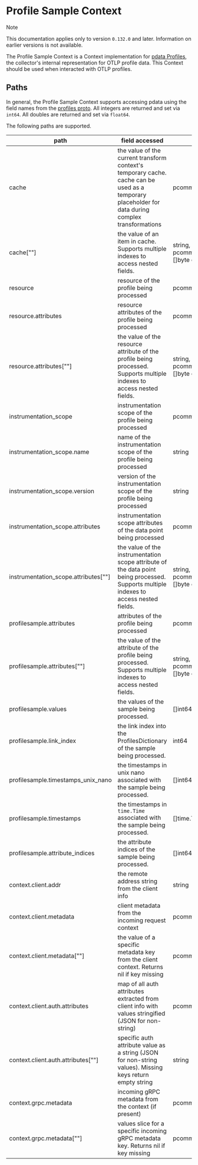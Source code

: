 # Profile Sample Context

> [!NOTE]
> This documentation applies only to version `0.132.0` and later. Information on earlier versions is not available.

The Profile Sample Context is a Context implementation for [pdata Profiles](https://github.com/open-telemetry/opentelemetry-collector/tree/main/pdata/pprofile), the collector's internal representation for OTLP profile data. This Context should be used when interacted with OTLP profiles.

## Paths
In general, the Profile Sample Context supports accessing pdata using the field names from the [profiles proto](https://github.com/open-telemetry/opentelemetry-proto/blob/main/opentelemetry/proto/profiles/v1development/profiles.proto).  All integers are returned and set via `int64`. All doubles are returned and set via `float64`.

The following paths are supported.

| path                                   | field accessed                                                                                                                                     | type                                                                    |
|----------------------------------------|----------------------------------------------------------------------------------------------------------------------------------------------------|-------------------------------------------------------------------------|
| cache                                  | the value of the current transform context's temporary cache. cache can be used as a temporary placeholder for data during complex transformations | pcommon.Map                                                             |
| cache\[""\]                            | the value of an item in cache. Supports multiple indexes to access nested fields.                                                                  | string, bool, int64, float64, pcommon.Map, pcommon.Slice, []byte or nil |
| resource                               | resource of the profile being processed                                                                                                            | pcommon.Resource                                                        |
| resource.attributes                    | resource attributes of the profile being processed                                                                                                 | pcommon.Map                                                             |
| resource.attributes\[""\]              | the value of the resource attribute of the profile being processed. Supports multiple indexes to access nested fields.                             | string, bool, int64, float64, pcommon.Map, pcommon.Slice, []byte or nil |
| instrumentation_scope                  | instrumentation scope of the profile being processed                                                                                               | pcommon.InstrumentationScope                                            |
| instrumentation_scope.name             | name of the instrumentation scope of the profile being processed                                                                                   | string                                                                  |
| instrumentation_scope.version          | version of the instrumentation scope of the profile being processed                                                                                | string                                                                  |
| instrumentation_scope.attributes       | instrumentation scope attributes of the data point being processed                                                                                 | pcommon.Map                                                             |
| instrumentation_scope.attributes\[""\] | the value of the instrumentation scope attribute of the data point being processed. Supports multiple indexes to access nested fields.             | string, bool, int64, float64, pcommon.Map, pcommon.Slice, []byte or nil |
| profilesample.attributes               | attributes of the profile being processed                                                                                                          | pcommon.Map                                                             |
| profilesample.attributes\[""\]         | the value of the attribute of the profile being processed. Supports multiple indexes to access nested fields.                                      | string, bool, int64, float64, pcommon.Map, pcommon.Slice, []byte or nil |
|  profilesample.values                   | the values of the sample being processed.                                                                                                          | []int64                                                                 |
| profilesample.link_index               | the link index into the ProfilesDictionary of the sample being processed.                                                                          | int64                                                                   |
| profilesample.timestamps_unix_nano     | the timestamps in unix nano associated with the sample being processed.                                                                            | []int64                                                                 |
| profilesample.timestamps               | the timestamps in `time.Time` associated with the sample being processed.                                                                          | []time.Time                                                             |
| profilesample.attribute_indices        | the attribute indices of the sample being processed.                                                                                               | []int64                                                                 |
| context.client.addr                    | the remote address string from the client info                                                                                                     | string                                                                  |
| context.client.metadata                | client metadata from the incoming request context                                                                                                  | pcommon.Map                                                             |
| context.client.metadata\[""\]          | the value of a specific metadata key from the client context. Returns nil if key missing                                                           | pcommon.Slice or nil                                                    |
| context.client.auth.attributes         | map of all auth attributes extracted from client info with values stringified (JSON for non-string)                                                | pcommon.Map                                                             |
| context.client.auth.attributes\[""\]   | specific auth attribute value as a string (JSON for non-string values). Missing keys return empty string                                           | string                                                                  |
| context.grpc.metadata                  | incoming gRPC metadata from the context (if present)                                                                                               | pcommon.Map                                                             |
| context.grpc.metadata\[""\]            | values slice for a specific incoming gRPC metadata key. Returns nil if key missing                                                                 | pcommon.Slice or nil                                                    |